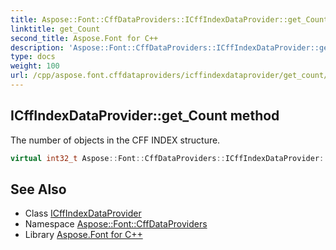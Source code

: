 ```yaml
---
title: Aspose::Font::CffDataProviders::ICffIndexDataProvider::get_Count method
linktitle: get_Count
second_title: Aspose.Font for C++
description: 'Aspose::Font::CffDataProviders::ICffIndexDataProvider::get_Count method. The number of objects in the CFF INDEX structure in C++.'
type: docs
weight: 100
url: /cpp/aspose.font.cffdataproviders/icffindexdataprovider/get_count/
---
```

## ICffIndexDataProvider::get_Count method


The number of objects in the CFF INDEX structure.

```cpp
virtual int32_t Aspose::Font::CffDataProviders::ICffIndexDataProvider::get_Count()=0
```

## See Also

* Class [ICffIndexDataProvider](../)
* Namespace [Aspose::Font::CffDataProviders](../../)
* Library [Aspose.Font for C++](../../../)
